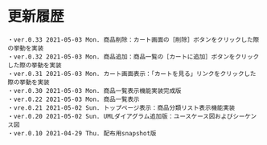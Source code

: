 # 更新履歴

	・ver.0.33 2021-05-03 Mon. 商品削除：カート画面の［削除］ボタンをクリックした際の挙動を実装
	・ver.0.32 2021-05-03 Mon. 商品追加：商品一覧の［カートに追加］ボタンをクリックした際の挙動を実装
	・ver.0.31 2021-05-03 Mon. カート画面表示：「カートを見る」リンクをクリックした際の挙動を実装
	・ver.0.30 2021-05-03 Mon. 商品一覧表示機能実装完成版
	・ver.0.22 2021-05-03 Mon. 商品一覧表示
	・vre.0.21 2021-05-02 Sun. トップページ表示：商品分類リスト表示機能実装
	・ver.0.20 2021-05-02 Sun. UMLダイアグラム追加版：ユースケース図およびシーケンス図
	・ver.0.10 2021-04-29 Thu. 配布用snapshot版